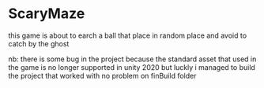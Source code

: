 # ScaryMaze



this game is about to earch a ball that place in random place and avoid to catch by the ghost


nb: there is some bug in the project because the standard asset that used in the game is no longer supported in unity 2020 but luckly i managed to build the project that worked with no problem on finBuild folder
